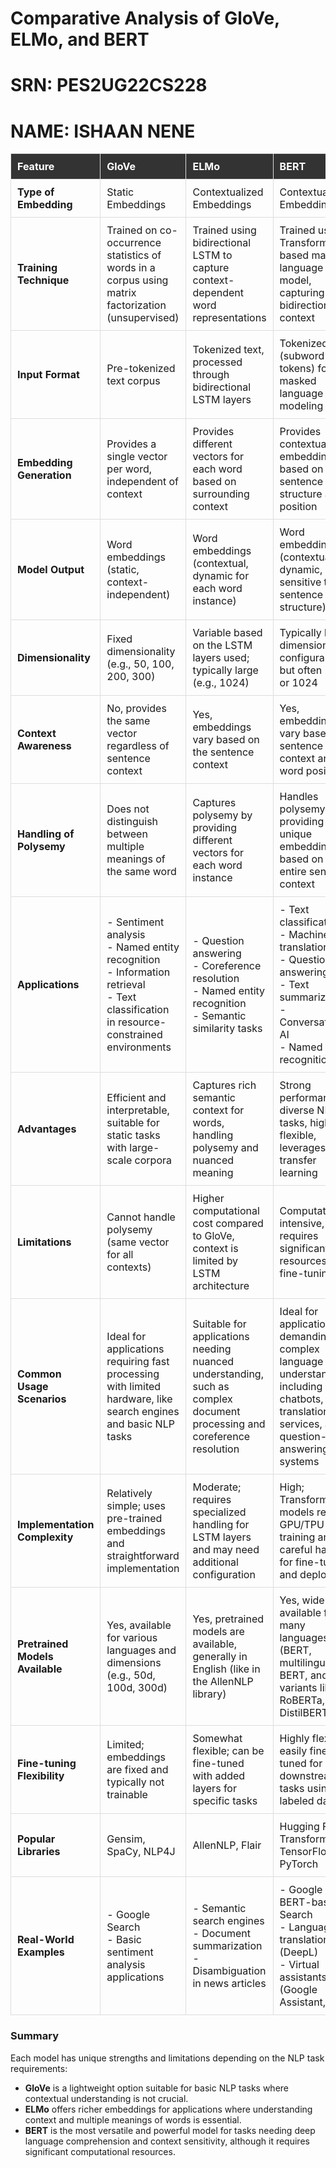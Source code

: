# Comparative Analysis of GloVe, ELMo, and BERT
# SRN: PES2UG22CS228
# NAME: ISHAAN NENE

<style>
  table {
    width: 100%;
    border-collapse: collapse;
  }
  th, td {
    padding: 10px;
    text-align: left;
    border: 1px solid #ddd;
  }
  th {
    background-color: #333;
    color: white;
  }
  td.glove {
    background-color: #e6f7ff;
    color: #005073;
  }
  td.elmo {
    background-color: #fcefe3;
    color: #b36b00;
  }
  td.bert {
    background-color: #e8f5e9;
    color: #1b5e20;
  }
</style>

| Feature                  | <span class="glove">GloVe</span>                | <span class="elmo">ELMo</span>                | <span class="bert">BERT</span>                   |
|--------------------------|-------------------------------------------------|------------------------------------------------|---------------------------------------------------|
| **Type of Embedding**    | <span class="glove">Static Embeddings</span>    | <span class="elmo">Contextualized Embeddings</span> | <span class="bert">Contextualized Embeddings</span> |
| **Training Technique**   | <span class="glove">Trained on co-occurrence statistics of words in a corpus using matrix factorization (unsupervised)</span> | <span class="elmo">Trained using bidirectional LSTM to capture context-dependent word representations</span> | <span class="bert">Trained using Transformer-based masked language model, capturing bidirectional context</span> |
| **Input Format**         | <span class="glove">Pre-tokenized text corpus</span> | <span class="elmo">Tokenized text, processed through bidirectional LSTM layers</span> | <span class="bert">Tokenized text (subword tokens) for masked language modeling</span> |
| **Embedding Generation** | <span class="glove">Provides a single vector per word, independent of context</span> | <span class="elmo">Provides different vectors for each word based on surrounding context</span> | <span class="bert">Provides contextual embeddings based on sentence structure and position</span> |
| **Model Output**         | <span class="glove">Word embeddings (static, context-independent)</span> | <span class="elmo">Word embeddings (contextual, dynamic for each word instance)</span> | <span class="bert">Word embeddings (contextual, dynamic, sensitive to sentence structure)</span> |
| **Dimensionality**       | <span class="glove">Fixed dimensionality (e.g., 50, 100, 200, 300)</span> | <span class="elmo">Variable based on the LSTM layers used; typically large (e.g., 1024)</span> | <span class="bert">Typically large dimensionality; configurable but often 768 or 1024</span> |
| **Context Awareness**    | <span class="glove">No, provides the same vector regardless of sentence context</span> | <span class="elmo">Yes, embeddings vary based on the sentence context</span> | <span class="bert">Yes, embeddings vary based on sentence context and word position</span> |
| **Handling of Polysemy** | <span class="glove">Does not distinguish between multiple meanings of the same word</span> | <span class="elmo">Captures polysemy by providing different vectors for each word instance</span> | <span class="bert">Handles polysemy by providing unique embeddings based on the entire sentence context</span> |
| **Applications**         | <span class="glove">- Sentiment analysis <br> - Named entity recognition <br> - Information retrieval <br> - Text classification in resource-constrained environments</span> | <span class="elmo">- Question answering <br> - Coreference resolution <br> - Named entity recognition <br> - Semantic similarity tasks</span> | <span class="bert">- Text classification <br> - Machine translation <br> - Question answering <br> - Text summarization <br> - Conversational AI <br> - Named entity recognition</span> |
| **Advantages**           | <span class="glove">Efficient and interpretable, suitable for static tasks with large-scale corpora</span> | <span class="elmo">Captures rich semantic context for words, handling polysemy and nuanced meaning</span> | <span class="bert">Strong performance on diverse NLP tasks, highly flexible, leverages transfer learning</span> |
| **Limitations**          | <span class="glove">Cannot handle polysemy (same vector for all contexts)</span> | <span class="elmo">Higher computational cost compared to GloVe, context is limited by LSTM architecture</span> | <span class="bert">Computationally intensive, requires significant resources for fine-tuning</span> |
| **Common Usage Scenarios** | <span class="glove">Ideal for applications requiring fast processing with limited hardware, like search engines and basic NLP tasks</span> | <span class="elmo">Suitable for applications needing nuanced understanding, such as complex document processing and coreference resolution</span> | <span class="bert">Ideal for applications demanding complex language understanding, including chatbots, translation services, and question-answering systems</span> |
| **Implementation Complexity** | <span class="glove">Relatively simple; uses pre-trained embeddings and straightforward implementation</span> | <span class="elmo">Moderate; requires specialized handling for LSTM layers and may need additional configuration</span> | <span class="bert">High; Transformer models require GPU/TPU for training and careful handling for fine-tuning and deployment</span> |
| **Pretrained Models Available** | <span class="glove">Yes, available for various languages and dimensions (e.g., 50d, 100d, 300d)</span> | <span class="elmo">Yes, pretrained models are available, generally in English (like in the AllenNLP library)</span> | <span class="bert">Yes, widely available for many languages (BERT, multilingual BERT, and variants like RoBERTa, DistilBERT)</span> |
| **Fine-tuning Flexibility** | <span class="glove">Limited; embeddings are fixed and typically not trainable</span> | <span class="elmo">Somewhat flexible; can be fine-tuned with added layers for specific tasks</span> | <span class="bert">Highly flexible; easily fine-tuned for downstream tasks using labeled data</span> |
| **Popular Libraries**    | <span class="glove">Gensim, SpaCy, NLP4J</span> | <span class="elmo">AllenNLP, Flair</span> | <span class="bert">Hugging Face Transformers, TensorFlow, PyTorch</span> |
| **Real-World Examples**  | <span class="glove">- Google Search <br> - Basic sentiment analysis applications</span> | <span class="elmo">- Semantic search engines <br> - Document summarization <br> - Disambiguation in news articles</span> | <span class="bert">- Google BERT-based Search <br> - Language translation (DeepL) <br> - Virtual assistants (Google Assistant, Siri)</span> |

### Summary

Each model has unique strengths and limitations depending on the NLP task requirements:
- **GloVe** is a lightweight option suitable for basic NLP tasks where contextual understanding is not crucial.
- **ELMo** offers richer embeddings for applications where understanding context and multiple meanings of words is essential.
- **BERT** is the most versatile and powerful model for tasks needing deep language comprehension and context sensitivity, although it requires significant computational resources.

